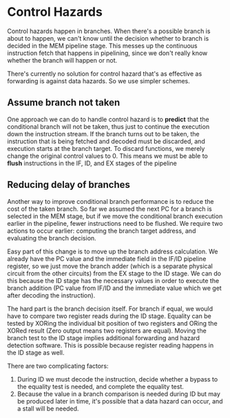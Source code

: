 
# Control Hazards

Control hazards happen in branches. 
When there's a possible branch is about to happen, we can't know until the decision whether to branch is decided in the MEM pipeline stage.
This messes up the continuous instruction fetch that happens in pipelining, since we don't really know whether the branch will happen or not.

There's currently no solution for control hazard that's as effective as forwarding is against data hazards. So we use simpler schemes.

## Assume branch not taken

One approach we can do to handle control hazard is to **predict** that the conditional branch will not be taken, thus just to continue the execution down the instruction stream.
If the branch turns out to be taken, the instruction that is being fetched and decoded must be discarded, and execution starts at the branch target.
To discard functions, we merely change the original control values to 0.
This means we must be able to **flush** instructions in the IF, ID, and EX stages of the pipeline


## Reducing delay of branches

Another way to improve conditional branch performance is to reduce the cost of the taken branch. 
So far we assumed the next PC for a branch is selected in the MEM stage, but if we move the conditional branch execution earlier in the pipeline, fewer instructions need to be flushed. 
We require two actions to occur earlier: computing the branch target address, and evaluating the branch decision.

Easy part of this change is to move up the branch address calculation.
We already have the PC value and the immediate field in the IF/ID pipeline register, so we just move the branch adder (which is a separate physical circuit from the other circuits) from the EX stage to the ID stage.
We can do this because the ID stage has the necessary values in order to execute the branch addition (PC value from IF/ID and the immediate value which we get after decoding the instruction).

The hard part is the branch decision itself.
For branch if equal, we would have to compare two register reads during the ID stage. Equality can be tested by XORing the individual bit position of two registers and ORing the XORed result (Zero output means two registers are equal).
Moving the branch test to the ID stage implies additional forwarding and hazard detection software.
This is possible because register reading happens in the ID stage as well.

There are two complicating factors:
1. During ID we must decode the instruction, decide whether a bypass to the equality test is needed, and complete the equality test.
2. Because the value in a branch comparison is needed during ID but may be produced later in time, it's possible that a data hazard can occur, and a stall will be needed.

